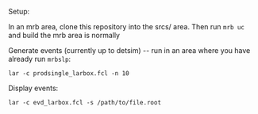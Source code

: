 Setup:

In an mrb area, clone this repository into the srcs/ area. Then run `mrb
uc` and build the mrb area is normally

Generate events (currently up to detsim) -- run in an area where you
have already run `mrbslp`:

`lar -c prodsingle_larbox.fcl -n 10`

Display events:

`lar -c evd_larbox.fcl -s /path/to/file.root`

